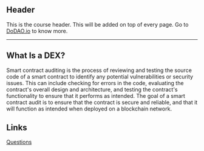 ## Header
This is the course header. This will be added on top of every page. Go to [DoDAO.io](https://www.dodao.io) to know more.

---

## What Is a DEX?
 
Smart contract auditing is the process of reviewing and testing the source code of a smart contract to identify any potential vulnerabilities or security issues. This can include checking for errors in the code, evaluating the contract's overall design and architecture, and testing the contract's functionality to ensure that it performs as intended. The goal of a smart contract audit is to ensure that the contract is secure and reliable, and that it will function as intended when deployed on a blockchain network.



## Links




[Questions](./../../generated/questions/what-is-dex.md)